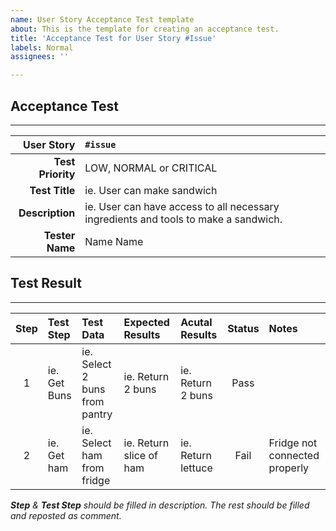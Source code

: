 ```yaml
---
name: User Story Acceptance Test template
about: This is the template for creating an acceptance test.
title: 'Acceptance Test for User Story #Issue'
labels: Normal
assignees: ''

---
```


## Acceptance Test
---
| User Story | `#issue` |
| --: | :--|
| **Test Priority** | LOW, NORMAL or CRITICAL |
| **Test Title**    | ie. User can make sandwich |
| **Description**   | ie. User can have access to all necessary ingredients and tools to make a sandwich. |
| **Tester Name**   | Name Name |

## Test Result
---
| Step | Test Step | Test Data | Expected Results | Acutal Results | Status | Notes |
| :--: | :-- | :-- | :-- | :-- | :--: | :-- |
| 1 | ie. Get Buns | ie. Select 2 buns from pantry | ie. Return 2 buns | ie. Return 2 buns | Pass | |
| 2 | ie. Get ham | ie. Select ham from fridge  | ie. Return slice of ham | ie. Return lettuce | Fail | Fridge not connected properly |

_**Step**_ *&* _**Test Step**_ *should be filled in description. The rest should be filled and reposted as comment.*
